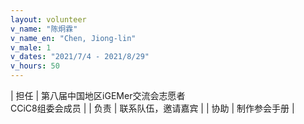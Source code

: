 ```yaml
---
layout: volunteer
v_name: "陈炯霖"
v_name_en: "Chen, Jiong-lin"
v_male: 1
v_dates: "2021/7/4 - 2021/8/29"
v_hours: 50
---
```



| 担任 | 第八届中国地区iGEMer交流会志愿者<br/>CCiC8组委会成员 |
| 负责 | 联系队伍，邀请嘉宾 |
| 协助 | 制作参会手册 |